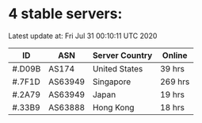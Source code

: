 # 4 stable servers:

Latest update at: Fri Jul 31 00:10:11 UTC 2020

| ID | ASN | Server Country | Online |
| -- | --- | -------------- | ------ |
| #.D09B | AS174 | United States | 39 hrs |
| #.7F1D | AS63949 | Singapore | 269 hrs |
| #.2A79 | AS63949 | Japan | 19 hrs |
| #.33B9 | AS63888 | Hong Kong | 18 hrs |

